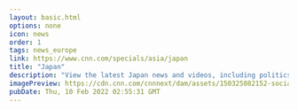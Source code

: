 ```yaml
---
layout: basic.html
options: none
icon: news
order: 1
tags: news_europe
link: https://www.cnn.com/specials/asia/japan
title: "Japan"
description: "View the latest Japan news and videos, including politics, travel and style headlines."
imagePreview: https://cdn.cnn.com/cnnnext/dam/assets/150325082152-social-gfx-cnn-logo-video-synd-2.jpg
pubDate: Thu, 10 Feb 2022 02:55:31 GMT
---
```

